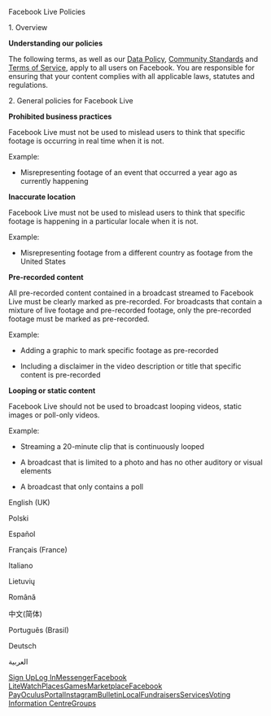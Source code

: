 Facebook Live Policies

1\. Overview

**Understanding our policies**

The following terms, as well as our [Data Policy](https://www.facebook.com/about/privacy/), [Community Standards](https://www.facebook.com/communitystandards/) and [Terms of Service](https://www.facebook.com/legal/terms), apply to all users on Facebook. You are responsible for ensuring that your content complies with all applicable laws, statutes and regulations.

2\. General policies for Facebook Live

**Prohibited business practices**

Facebook Live must not be used to mislead users to think that specific footage is occurring in real time when it is not.

Example:

*   Misrepresenting footage of an event that occurred a year ago as currently happening

**Inaccurate location**

Facebook Live must not be used to mislead users to think that specific footage is happening in a particular locale when it is not.

Example:

*   Misrepresenting footage from a different country as footage from the United States

**Pre-recorded content**

All pre-recorded content contained in a broadcast streamed to Facebook Live must be clearly marked as pre-recorded. For broadcasts that contain a mixture of live footage and pre-recorded footage, only the pre-recorded footage must be marked as pre-recorded.

Example:

*   Adding a graphic to mark specific footage as pre-recorded

*   Including a disclaimer in the video description or title that specific content is pre-recorded

**Looping or static content**

Facebook Live should not be used to broadcast looping videos, static images or poll-only videos.

Example:

*   Streaming a 20-minute clip that is continuously looped

*   A broadcast that is limited to a photo and has no other auditory or visual elements

*   A broadcast that only contains a poll

English (UK)

Polski

Español

Français (France)

Italiano

Lietuvių

Română

中文(简体)

Português (Brasil)

Deutsch

العربية

[Sign Up](https://www.facebook.com/reg/)[Log In](https://www.facebook.com/login/)[Messenger](https://l.facebook.com/l.php?u=https%3A%2F%2Fmessenger.com%2F&h=AT1xwjMOclsZfzSe2njux8nc3pO62rkpq-BTAOBdP418Zi4k931pMauUX3PcAxFkQYRo7EuIEGvJJLkEPD1dFPdoUkjyL9hd1LlW0BbvyAeNQ9_CCu11zM9FuYJi-8UaDYsGlLWXQXFWYROqkg40WB2oQIS5OkSJs3s_nw)[Facebook Lite](https://www.facebook.com/lite/)[Watch](https://en-gb.facebook.com/watch/)[Places](https://www.facebook.com/places/)[Games](https://www.facebook.com/games/)[Marketplace](https://www.facebook.com/marketplace/)[Facebook Pay](https://pay.facebook.com/)[Oculus](https://l.facebook.com/l.php?u=https%3A%2F%2Fwww.oculus.com%2F&h=AT1xwjMOclsZfzSe2njux8nc3pO62rkpq-BTAOBdP418Zi4k931pMauUX3PcAxFkQYRo7EuIEGvJJLkEPD1dFPdoUkjyL9hd1LlW0BbvyAeNQ9_CCu11zM9FuYJi-8UaDYsGlLWXQXFWYROqkg40WB2oQIS5OkSJs3s_nw)[Portal](https://portal.facebook.com/)[Instagram](https://l.facebook.com/l.php?u=https%3A%2F%2Fwww.instagram.com%2F&h=AT1xwjMOclsZfzSe2njux8nc3pO62rkpq-BTAOBdP418Zi4k931pMauUX3PcAxFkQYRo7EuIEGvJJLkEPD1dFPdoUkjyL9hd1LlW0BbvyAeNQ9_CCu11zM9FuYJi-8UaDYsGlLWXQXFWYROqkg40WB2oQIS5OkSJs3s_nw)[Bulletin](https://www.bulletin.com/)[Local](https://www.facebook.com/local/lists/245019872666104/)[Fundraisers](https://www.facebook.com/fundraisers/)[Services](https://www.facebook.com/biz/directory/)[Voting Information Centre](https://www.facebook.com/votinginformationcenter/?entry_point=c2l0ZQ%3D%3D)[Groups](https://www.facebook.com/groups/explore/)